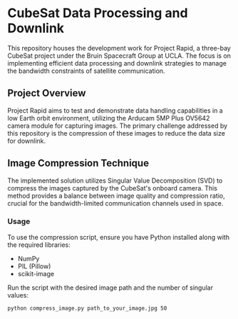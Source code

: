 # CubeSat Data Processing and Downlink

This repository houses the development work for Project Rapid, a three-bay CubeSat project under the Bruin Spacecraft Group at UCLA. The focus is on implementing efficient data processing and downlink strategies to manage the bandwidth constraints of satellite communication.

## Project Overview

Project Rapid aims to test and demonstrate data handling capabilities in a low Earth orbit environment, utilizing the Arducam 5MP Plus OV5642 camera module for capturing images. The primary challenge addressed by this repository is the compression of these images to reduce the data size for downlink.

## Image Compression Technique

The implemented solution utilizes Singular Value Decomposition (SVD) to compress the images captured by the CubeSat's onboard camera. This method provides a balance between image quality and compression ratio, crucial for the bandwidth-limited communication channels used in space.

### Usage

To use the compression script, ensure you have Python installed along with the required libraries:
- NumPy
- PIL (Pillow)
- scikit-image

Run the script with the desired image path and the number of singular values:
```bash
python compress_image.py path_to_your_image.jpg 50
